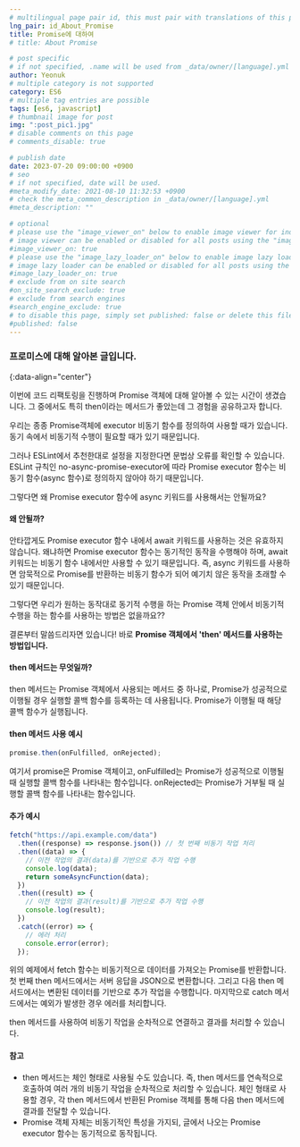 ```yaml
---
# multilingual page pair id, this must pair with translations of this page. (This name must be unique)
lng_pair: id_About_Promise
title: Promise에 대하여
# title: About Promise

# post specific
# if not specified, .name will be used from _data/owner/[language].yml
author: Yeonuk
# multiple category is not supported
category: ES6
# multiple tag entries are possible
tags: [es6, javascript]
# thumbnail image for post
img: ":post_pic1.jpg"
# disable comments on this page
# comments_disable: true

# publish date
date: 2023-07-20 09:00:00 +0900
# seo
# if not specified, date will be used.
#meta_modify_date: 2021-08-10 11:32:53 +0900
# check the meta_common_description in _data/owner/[language].yml
#meta_description: ""

# optional
# please use the "image_viewer_on" below to enable image viewer for individual pages or posts (_posts/ or [language]/_posts folders).
# image viewer can be enabled or disabled for all posts using the "image_viewer_posts: true" setting in _data/conf/main.yml.
#image_viewer_on: true
# please use the "image_lazy_loader_on" below to enable image lazy loader for individual pages or posts (_posts/ or [language]/_posts folders).
# image lazy loader can be enabled or disabled for all posts using the "image_lazy_loader_posts: true" setting in _data/conf/main.yml.
#image_lazy_loader_on: true
# exclude from on site search
#on_site_search_exclude: true
# exclude from search engines
#search_engine_exclude: true
# to disable this page, simply set published: false or delete this file
#published: false
---
```


<!-- outline-start -->

### 프로미스에 대해 알아본 글입니다.

{:data-align="center"}

<!-- outline-end -->

이번에 코드 리팩토링을 진행하며 Promise 객체에 대해 알아볼 수 있는 시간이 생겼습니다.
그 중에서도 특히 then이라는 메서드가 좋았는데 그 경험을 공유하고자 합니다.

우리는 종종 Promise객체에 executor 비동기 함수를 정의하여 사용할 때가 있습니다. 동기 속에서 비동기적 수행이 필요할 때가 있기 때문입니다.

그러나 ESLint에서 추천한대로 설정을 지정한다면 문법상 오류를 확인할 수 있습니다.
ESLint 규칙인 no-async-promise-executor에 따라 Promise executor 함수는 비동기 함수(async 함수)로 정의하지 않아야 하기 때문입니다.

그렇다면 왜 Promise executor 함수에 async 키워드를 사용해서는 안될까요?

#### 왜 안될까?

안타깝게도 Promise executor 함수 내에서 await 키워드를 사용하는 것은 유효하지 않습니다. 왜냐하면 Promise executor 함수는 동기적인 동작을 수행해야 하며, await 키워드는 비동기 함수 내에서만 사용할 수 있기 때문입니다.
즉, async 키워드를 사용하면 암묵적으로 Promise를 반환하는 비동기 함수가 되어 예기치 않은 동작을 초래할 수 있기 때문입니다.

그렇다면 우리가 원하는 동작대로 동기적 수행을 하는 Promise 객체 안에서 비동기적 수행을 하는 함수를 사용하는 방법은 없을까요??

결론부터 말씀드리자면 있습니다!
바로 **Promise 객체에서 'then' 메서드를 사용하는 방법입니다.**

#### then 메서드는 무엇일까?

then 메서드는 Promise 객체에서 사용되는 메서드 중 하나로, Promise가 성공적으로 이행될 경우 실행할 콜백 함수를 등록하는 데 사용됩니다.
Promise가 이행될 때 해당 콜백 함수가 실행됩니다.

#### then 메서드 사용 예시

```javascript
promise.then(onFulfilled, onRejected);
```

여기서 promise은 Promise 객체이고, onFulfilled는 Promise가 성공적으로 이행될 때 실행할 콜백 함수를 나타내는 함수입니다. onRejected는 Promise가 거부될 때 실행할 콜백 함수를 나타내는 함수입니다.

#### 추가 예시

```javascript
fetch("https://api.example.com/data")
  .then((response) => response.json()) // 첫 번째 비동기 작업 처리
  .then((data) => {
    // 이전 작업의 결과(data)를 기반으로 추가 작업 수행
    console.log(data);
    return someAsyncFunction(data);
  })
  .then((result) => {
    // 이전 작업의 결과(result)를 기반으로 추가 작업 수행
    console.log(result);
  })
  .catch((error) => {
    // 에러 처리
    console.error(error);
  });
```

위의 예제에서 fetch 함수는 비동기적으로 데이터를 가져오는 Promise를 반환합니다. 첫 번째 then 메서드에서는 서버 응답을 JSON으로 변환합니다. 그리고 다음 then 메서드에서는 변환된 데이터를 기반으로 추가 작업을 수행합니다. 마지막으로 catch 메서드에서는 예외가 발생한 경우 에러를 처리합니다.

then 메서드를 사용하여 비동기 작업을 순차적으로 연결하고 결과를 처리할 수 있습니다.

#### 참고

- then 메서드는 체인 형태로 사용될 수도 있습니다. 즉, then 메서드를 연속적으로 호출하여 여러 개의 비동기 작업을 순차적으로 처리할 수 있습니다. 체인 형태로 사용할 경우, 각 then 메서드에서 반환된 Promise 객체를 통해 다음 then 메서드에 결과를 전달할 수 있습니다.
- Promise 객체 자체는 비동기적인 특성을 가지되, 글에서 나오는 Promise executor 함수는 동기적으로 동작됩니다.
